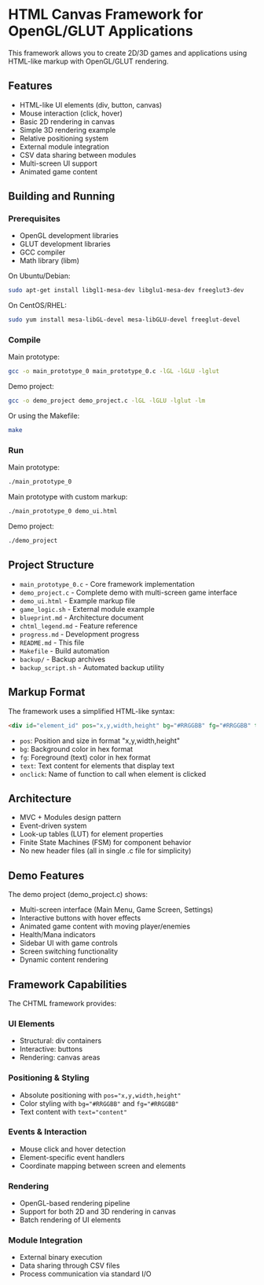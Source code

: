 # HTML Canvas Framework for OpenGL/GLUT Applications

This framework allows you to create 2D/3D games and applications using HTML-like markup with OpenGL/GLUT rendering.

## Features

- HTML-like UI elements (div, button, canvas)
- Mouse interaction (click, hover)
- Basic 2D rendering in canvas
- Simple 3D rendering example
- Relative positioning system
- External module integration
- CSV data sharing between modules
- Multi-screen UI support
- Animated game content

## Building and Running

### Prerequisites

- OpenGL development libraries
- GLUT development libraries
- GCC compiler
- Math library (libm)

On Ubuntu/Debian:
```bash
sudo apt-get install libgl1-mesa-dev libglu1-mesa-dev freeglut3-dev
```

On CentOS/RHEL:
```bash
sudo yum install mesa-libGL-devel mesa-libGLU-devel freeglut-devel
```

### Compile

Main prototype:
```bash
gcc -o main_prototype_0 main_prototype_0.c -lGL -lGLU -lglut
```

Demo project:
```bash
gcc -o demo_project demo_project.c -lGL -lGLU -lglut -lm
```

Or using the Makefile:
```bash
make
```

### Run

Main prototype:
```bash
./main_prototype_0
```

Main prototype with custom markup:
```bash
./main_prototype_0 demo_ui.html
```

Demo project:
```bash
./demo_project
```

## Project Structure

- `main_prototype_0.c` - Core framework implementation
- `demo_project.c` - Complete demo with multi-screen game interface
- `demo_ui.html` - Example markup file
- `game_logic.sh` - External module example
- `blueprint.md` - Architecture document
- `chtml_legend.md` - Feature reference
- `progress.md` - Development progress
- `README.md` - This file
- `Makefile` - Build automation
- `backup/` - Backup archives
- `backup_script.sh` - Automated backup utility

## Markup Format

The framework uses a simplified HTML-like syntax:

```html
<div id="element_id" pos="x,y,width,height" bg="#RRGGBB" fg="#RRGGBB" text="content" onclick="handler_function" />
```

- `pos`: Position and size in format "x,y,width,height"
- `bg`: Background color in hex format
- `fg`: Foreground (text) color in hex format
- `text`: Text content for elements that display text
- `onclick`: Name of function to call when element is clicked

## Architecture

- MVC + Modules design pattern
- Event-driven system
- Look-up tables (LUT) for element properties
- Finite State Machines (FSM) for component behavior
- No new header files (all in single .c file for simplicity)

## Demo Features

The demo project (demo_project.c) shows:
- Multi-screen interface (Main Menu, Game Screen, Settings)
- Interactive buttons with hover effects
- Animated game content with moving player/enemies
- Health/Mana indicators
- Sidebar UI with game controls
- Screen switching functionality
- Dynamic content rendering

## Framework Capabilities

The CHTML framework provides:

### UI Elements
- Structural: div containers
- Interactive: buttons
- Rendering: canvas areas

### Positioning & Styling
- Absolute positioning with `pos="x,y,width,height"`
- Color styling with `bg="#RRGGBB"` and `fg="#RRGGBB"`
- Text content with `text="content"`

### Events & Interaction
- Mouse click and hover detection
- Element-specific event handlers
- Coordinate mapping between screen and elements

### Rendering
- OpenGL-based rendering pipeline
- Support for both 2D and 3D rendering in canvas
- Batch rendering of UI elements

### Module Integration
- External binary execution
- Data sharing through CSV files
- Process communication via standard I/O